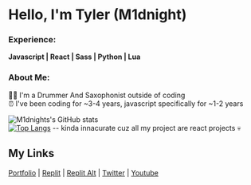 
# Hello, I'm Tyler (M1dnight)
### Experience:
**Javascript | React | Sass | Python | Lua**

### About Me:
🥁🎷 I'm a Drummer And Saxophonist outside of coding<br/>
⏰ I've been coding for ~3-4 years, javascript specifically for ~1-2 years

![M1dnights's GitHub stats](https://github-readme-stats.vercel.app/api?username=m1dnight-ofcl&show_icons=true&theme=transparent)<br>
[![Top Langs](https://github-readme-stats.vercel.app/api/top-langs/?username=m1dnight-ofcl&layout=donut&theme=transparent)](https://github.com/anuraghazra/github-readme-stats)
-- kinda innacurate cuz  all my project are react projects :skull:

## My Links
[Portfolio](https://m1dnight.vercel.app) |
[Replit](https://replit.com/@m1dnightdev) |
[Replit Alt](https://replit.com/@m2dnight) |
[Twitter](https://twitter.com/@m1dnightdev) |
[Youtube](https://youtube.com/@m1dnightdev)
